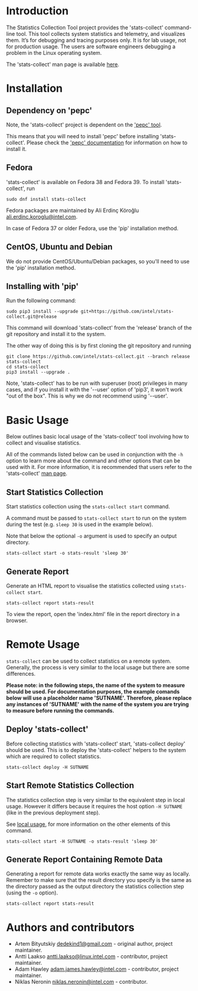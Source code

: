 <!--
-*- coding: utf-8 -*-
vim: ts=4 sw=4 tw=100 et ai si

Copyright (C) 2022-2024 Intel, Inc.
SPDX-License-Identifier: BSD-3-Clause

Author: Adam Hawley <adam.james.hawley@intel.com>
-->

# Introduction

The Statistics Collection Tool project provides the 'stats-collect' command-line tool. This tool
collects system statistics and telemetry, and visualizes them. It’s for debugging and tracing
purposes only. It is for lab usage, not for production usage. The users are software engineers
debugging a problem in the Linux operating system.

The 'stats-collect' man page is available [here](docs/stats-collect-man.rst).

# Installation

## Dependency on 'pepc'

Note, the 'stats-collect' project is dependent on the ['pepc' tool](https://github.com/intel/pepc).

This means that you will need to install 'pepc' before installing 'stats-collect'. Please check the
['pepc' documentation](https://github.com/intel/pepc#installation) for information on how to install
it.

## Fedora

'stats-collect' is available on Fedora 38 and Fedora 39. To install 'stats-collect', run

```
sudo dnf install stats-collect
```

Fedora packages are maintained by Ali Erdinç Köroğlu <ali.erdinc.koroglu@intel.com>.

In case of Fedora 37 or older Fedora, use the 'pip' installation method.

## CentOS, Ubuntu and Debian

We do not provide CentOS/Ubuntu/Debian packages, so you'll need to use the 'pip' installation method.

## Installing with 'pip'

Run the following command:

```
sudo pip3 install --upgrade git+https://github.com/intel/stats-collect.git@release
```

This command will download 'stats-collect' from the 'release' branch of the git repository and
install it to the system.

The other way of doing this is by first cloning the git repository and running

```
git clone https://github.com/intel/stats-collect.git --branch release stats-collect
cd stats-collect
pip3 install --upgrade .
```

Note, 'stats-collect' has to be run with superuser (root) privileges in many cases, and if you
install it with the '--user' option of 'pip3', it won't work "out of the box". This is why we do not
recommend using '--user'.

# Basic Usage

Below outlines basic local usage of the 'stats-collect' tool involving how to collect and visualise
statistics.

All of the commands listed below can be used in conjunction with the `-h` option to learn more about
the command and other options that can be used with it. For more information, it is recommended that
users refer to the 'stats-collect' [man page](docs/stats-collect-man.rst).

## Start Statistics Collection

Start statistics collection using the `stats-collect start` command.

A command must be passed to `stats-collect start` to run on the system during the test (e.g. `sleep
30` is used in the example below).

Note that below the optional `-o` argument is used to specify an output directory.

```
stats-collect start -o stats-result 'sleep 30'
```

## Generate Report

Generate an HTML report to visualise the statistics collected using `stats-collect start`.

```
stats-collect report stats-result
```

To view the report, open the 'index.html' file in the report directory in a browser.

# Remote Usage

`stats-collect` can be used to collect statistics on a remote system. Generally, the process is very
similar to the local usage but there are some differences.

**Please note: in the following steps, the name of the system to measure should be used. For
documentation purposes, the example comands below will use a placeholder name 'SUTNAME'. Therefore,
please replace any instances of 'SUTNAME' with the name of the system you are trying to measure
before running the commands.**

## Deploy 'stats-collect'

Before collecting statistics with 'stats-collect' start, 'stats-collect deploy' should be used. This
is to deploy the 'stats-collect' helpers to the system which are required to collect statistics.

```
stats-collect deploy -H SUTNAME
```

## Start Remote Statistics Collection

The statistics collection step is very similar to the equivalent step in local usage. However it
differs because it requires the host option `-H SUTNAME` (like in the previous deployment step).

See [local usage](#start-statistics-collection), for more information on the other elements of this
command.

```
stats-collect start -H SUTNAME -o stats-result 'sleep 30'
```

## Generate Report Containing Remote Data

Generating a report for remote data works exactly the same way as locally. Remember to make sure
that the result directory you specify is the same as the directory passed as the output directory
the statistics collection step (using the `-o` option).

```
stats-collect report stats-result
```

# Authors and contributors

* Artem Bityutskiy <dedekind1@gmail.com> - original author, project maintainer.
* Antti Laakso <antti.laakso@linux.intel.com> - contributor, project maintainer.
* Adam Hawley <adam.james.hawley@intel.com> - contributor, project maintainer.
* Niklas Neronin <niklas.neronin@intel.com> - contributor.
